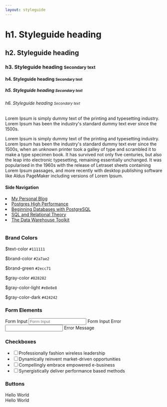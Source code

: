 ```yaml
---
layout: styleguide
---
```


<div class="wrapper">
  <h1>h1. Styleguide heading</h1>
  <h2>h2. Styleguide heading</h2>
  <h3>h3. Styleguide heading <small>Secondary text</small></h3>
  <h4>h4. Styleguide heading <small>Secondary text</small></h4>
  <h5>h5. Styleguide heading <small>Secondary text</small></h5>
  <h6>h6. Styleguide heading <small>Secondary text</small></h6>

  <p class="lead">Lorem Ipsum is simply dummy text of the printing and typesetting industry. Lorem Ipsum has been the industry's standard dummy text ever since the 1500s.</p>

  <p>Lorem Ipsum is simply dummy text of the printing and typesetting industry. Lorem Ipsum has been the industry's standard dummy text ever since the 1500s, when an unknown printer took a galley of type and scrambled it to make a type specimen book. It has survived not only five centuries, but also the leap into electronic typesetting, remaining essentially unchanged. It was popularised in the 1960s with the release of Letraset sheets containing Lorem Ipsum passages, and more recently with desktop publishing software like Aldus PageMaker including versions of Lorem Ipsum.</p>

  <nav class="side">
    <h4>Side Navigation</h4>
    <li><a href="#">My Personal Blog</a></li>
    <li><a href="#">Postgres High Performance</a></li>
    <li><a href="#">Beginning Databases with PostgreSQL</a></li>
    <li><a href="#">SQL and Relational Theory</a></li>
    <li><a href="#">The Data Warehouse Toolkit</a></li>
  </nav>
</div>

<br />

<div class="wrapper">
  <h3>Brand Colors</h3>
  <span class="swatch">
    <span class="color text-color"></span>
    <p>$text-color <code>#111111</code></p>
  </span>
  <span class="swatch">
    <span class="color brand-color"></span>
    <p>$brand-color <code>#2a7ae2</code></p>
  </span>
  <span class="swatch">
    <span class="color brand-green"></span>
    <p>$brand-green <code>#2ecc71</code></p>
  </span>
  <span class="swatch">
    <span class="color gray-color"></span>
    <p>$gray-color <code>#828282</code></p>
  </span>
  <span class="swatch">
    <span class="color gray-color-light"></span>
    <p>$gray-color-light <code>#e8e8e8</code></p>
  </span>
  <span class="swatch">
    <span class="color gray-color-dark"></span>
    <p>$gray-color-dark <code>#424242</code></p>
  </span>
</div>

<div class="wrapper">
  <h3>Form Elements</h3>
  <label for="">Form Input</label>
  <input type="text" placeholder="Form Input">
  <label for="">Form Input Error</label>
  <input type="text" placeholder="" class="field_with_errors">
  <label for="">Error Message</label>
  <h3>Checkboxes</h3>
  <form action="" class=" ac-custom ac-checkbox ac-boxfill" autocomplete="off">
  <ul>
    <li><input id="" name="" type="checkbox"><label for="">Professionally fashion wireless leadership</label></li>
    <li><input id="" name="" type="checkbox"><label for="">Dynamically reinvent market-driven opportunities</label></li>
    <li><input id="" name="" type="checkbox"><label for="">Compellingly embrace empowered e-business</label></li>
    <li><input id="" name="" type="checkbox"><label for="">Synergistically deliver performance based methods</label></li>
  </ul>
  </form>
</div>

<div class="wrapper">
  <h3>Buttons</h3>
  <div class="btn primary">Hello World</div>
  <div class="btn secondary">Hello World</div>
</div>
<br><br><br><br>
<script src="/assets/js/svgcheckbx.js"></script>
